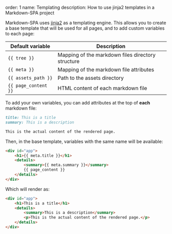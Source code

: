 order: 1
name: Templating
description: How to use jinja2 templates in a Markdown-SPA project

Markdown-SPA uses [jinja2](https://jinja.palletsprojects.com/en/2.11.x/) as a templating engine. This allows you to create a base template that will be used for all pages, and to add custom variables to each page:

| Default variable         | Description                                                         |
| ------------------------ | ------------------------------------------------------------------- |
| `{{ tree }}`             | Mapping of the markdown files directory structure                   |
| `{{ meta }}`             | Mapping of the markdown file attributes                             |
| `{{ assets_path }}`      | Path to the assets directory                                        |
| `{{ page_content }}`     | HTML content of each markdown file                                  |

To add your own variables, you can add attributes at the top of **each** markdown file:
```markdown
title: This is a title
summary: This is a description

This is the actual content of the rendered page.
```

Then, in the base template, variables with the same name will be available:
```html
<div id="app">
    <h1>{{ meta.title }}</h1>
    <details>
        <summary>{{ meta.summary }}</summary>
        {{ page_content }}
    </details>
</div>
```

Which will render as:
```html
<div id="app">
    <h1>This is a title</h1>
    <details>
        <summary>This is a description</summary>
        <p>This is the actual content of the rendered page.</p>
    </details>
</div>
```